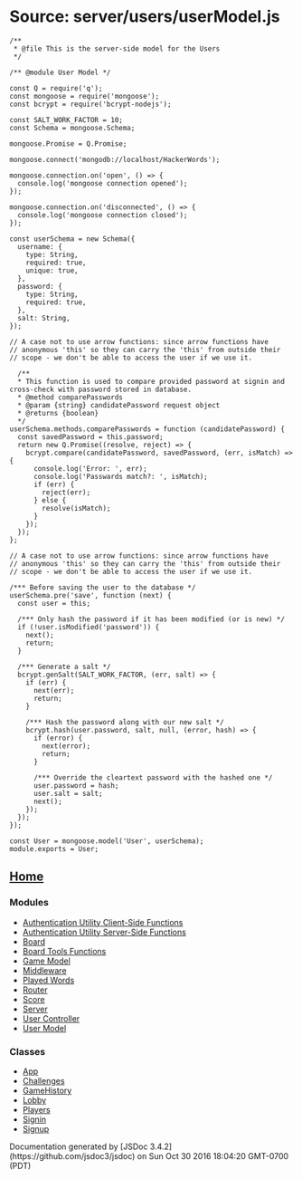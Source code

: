 <div id="main">

# Source: server/users/userModel.js

<section>

<article>

    /**
     * @file This is the server-side model for the Users
     */

    /** @module User Model */

    const Q = require('q');
    const mongoose = require('mongoose');
    const bcrypt = require('bcrypt-nodejs');

    const SALT_WORK_FACTOR = 10;
    const Schema = mongoose.Schema;

    mongoose.Promise = Q.Promise;

    mongoose.connect('mongodb://localhost/HackerWords');

    mongoose.connection.on('open', () => {
      console.log('mongoose connection opened');
    });

    mongoose.connection.on('disconnected', () => {
      console.log('mongoose connection closed');
    });

    const userSchema = new Schema({
      username: {
        type: String,
        required: true,
        unique: true,
      },
      password: {
        type: String,
        required: true,
      },
      salt: String,
    });

    // A case not to use arrow functions: since arrow functions have
    // anonymous 'this' so they can carry the 'this' from outside their
    // scope - we don't be able to access the user if we use it.

      /**
      * This function is used to compare provided password at signin and cross-check with password stored in database.
      * @method comparePasswords
      * @param {string} candidatePassword request object
      * @returns {boolean}
      */
    userSchema.methods.comparePasswords = function (candidatePassword) {
      const savedPassword = this.password;
      return new Q.Promise((resolve, reject) => {
        bcrypt.compare(candidatePassword, savedPassword, (err, isMatch) => {
          console.log('Error: ', err);
          console.log('Passwards match?: ', isMatch);
          if (err) {
            reject(err);
          } else {
            resolve(isMatch);
          }
        });
      });
    };

    // A case not to use arrow functions: since arrow functions have
    // anonymous 'this' so they can carry the 'this' from outside their
    // scope - we don't be able to access the user if we use it.

    /*** Before saving the user to the database */
    userSchema.pre('save', function (next) {
      const user = this;

      /*** Only hash the password if it has been modified (or is new) */
      if (!user.isModified('password')) {
        next();
        return;
      }

      /*** Generate a salt */
      bcrypt.genSalt(SALT_WORK_FACTOR, (err, salt) => {
        if (err) {
          next(err);
          return;
        }

        /*** Hash the password along with our new salt */
        bcrypt.hash(user.password, salt, null, (error, hash) => {
          if (error) {
            next(error);
            return;
          }

          /*** Override the cleartext password with the hashed one */
          user.password = hash;
          user.salt = salt;
          next();
        });
      });
    });

    const User = mongoose.model('User', userSchema);
    module.exports = User;

</article>

</section>

</div>

<nav>

## [Home](index.html)

### Modules

*   [Authentication Utility Client-Side Functions](module-Authentication%2520Utility%2520Client-Side%2520Functions.html)
*   [Authentication Utility Server-Side Functions](module-Authentication%2520Utility%2520Server-Side%2520Functions.html)
*   [Board](module-Board.html)
*   [Board Tools Functions](module-Board%2520Tools%2520Functions.html)
*   [Game Model](module-Game%2520Model.html)
*   [Middleware](module-Middleware.html)
*   [Played Words](module-Played%2520Words.html)
*   [Router](module-Router.html)
*   [Score](module-Score.html)
*   [Server](module-Server.html)
*   [User Controller](module-User%2520Controller.html)
*   [User Model](module-User%2520Model.html)

### Classes

*   [App](App.html)
*   [Challenges](Challenges.html)
*   [GameHistory](GameHistory.html)
*   [Lobby](Lobby.html)
*   [Players](Players.html)
*   [Signin](Signin.html)
*   [Signup](Signup.html)

</nav>

<footer>Documentation generated by [JSDoc 3.4.2](https://github.com/jsdoc3/jsdoc) on Sun Oct 30 2016 18:04:20 GMT-0700 (PDT)</footer>

<script>prettyPrint();</script>